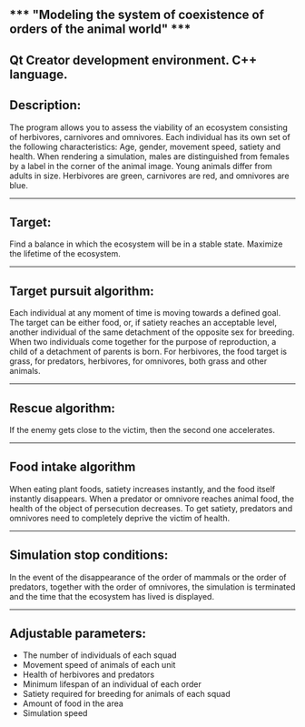 *** "Modeling the system of coexistence of orders of the animal world" ***
---
Qt Creator development environment. C++ language.
---
Description:
---
The program allows you to assess the viability of an ecosystem consisting of herbivores, carnivores and omnivores. Each individual has its own set of the following characteristics: Age, gender, movement speed, satiety and health. When rendering a simulation, males are distinguished from females by a label in the corner of the animal image. Young animals differ from adults in size. Herbivores are green, carnivores are red, and omnivores are blue.

---
Target:
---
Find a balance in which the ecosystem will be in a stable state. Maximize the lifetime of the ecosystem.

---
Target pursuit algorithm:
---
Each individual at any moment of time is moving towards a defined goal. The target can be either food, or, if satiety reaches an acceptable level, another individual of the same detachment of the opposite sex for breeding. When two individuals come together for the purpose of reproduction, a child of a detachment of parents is born. For herbivores, the food target is grass, for predators, herbivores, for omnivores, both grass and other animals.

---
Rescue algorithm:
---
If the enemy gets close to the victim, then the second one accelerates.

---
Food intake algorithm
---
When eating plant foods, satiety increases instantly, and the food itself instantly disappears. When a predator or omnivore reaches animal food, the health of the object of persecution decreases. To get satiety, predators and omnivores need to completely deprive the victim of health.

---
Simulation stop conditions:
---
In the event of the disappearance of the order of mammals or the order of predators, together with the order of omnivores, the simulation is terminated and the time that the ecosystem has lived is displayed.

---
Adjustable parameters:
---
+ The number of individuals of each squad
+ Movement speed of animals of each unit
+ Health of herbivores and predators
+ Minimum lifespan of an individual of each order
+ Satiety required for breeding for animals of each squad
+ Amount of food in the area
+ Simulation speed
